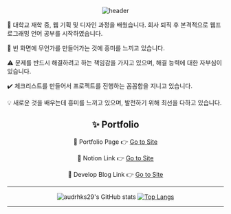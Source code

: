 <div align="center">
  
  ![header](https://capsule-render.vercel.app/api?type=waving&color=999999&fontColor=ffffff&height=300&section=header&animation=scaleIn&text=audrhks29's%20Hub&fontSize=60&fontAlignY=38&desc=프론트엔드%20개발자를%20꿈꾸는%20이명관%20입니다&descAlignY=52&descAlign=55)
<div align="left">
  <p>🏫 대학교 재학 중, 웹 기획 및 디자인 과정을 배웠습니다. 회사 퇴직 후 본격적으로 웹프로그래밍 언어 공부를 시작하였습니다.</p>
  <p>🐥 빈 화면에 무언가를 만들어가는 것에 흥미를 느끼고 있습니다.</p>
  <p>⚠️ 문제를 반드시 해결하려고 하는 책임감을 가지고 있으며, 해결 능력에 대한 자부심이 있습니다.</p>
  <p>✔️ 체크리스트를 만들어서 프로젝트를 진행하는 꼼꼼함을 지니고 있습니다.</p>
  <p>💡 새로운 것을 배우는데 흥미를 느끼고 있으며, 발전하기 위해 최선을 다하고 있습니다.</p>
</div>


<h2>✨ Portfolio </h2>

📌 Portfolio Page 👉 [Go to Site](https://portfolio-pi-eight-72.vercel.app/)

📌 Notion Link 👉 [Go to Site](https://myungkwans.notion.site/0776aeb1017347aaa70e153a9a3b612e)

📌 Develop Blog Link 👉 [Go to Site](https://frontendmk.tistory.com/)

---
</div>
<div align="center">
  
![audrhks29's GitHub stats](https://github-readme-stats.vercel.app/api?username=audrhks29&hide=stars&locale=kr&show_icons=true&theme=transparent)
[![Top Langs](https://github-readme-stats.vercel.app/api/top-langs/?username=audrhks29&layout=compact)](https://github.com/audrhks29/github-readme-stats)
</div>

---

